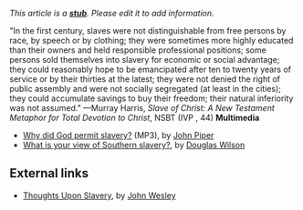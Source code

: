 *This article is a **[stub](http://www.theopedia.com/Category:Theopedia_stubs "Category:Theopedia stubs")**. Please edit it to add information.*


"In the first century, slaves were not distinguishable from free
persons by race, by speech or by clothing; they were sometimes more
highly educated than their owners and held responsible professional
positions; some persons sold themselves into slavery for economic
or social advantage; they could reasonably hope to be emancipated
after ten to twenty years of service or by their thirties at the
latest; they were not denied the right of public assembly and were
not socially segregated (at least in the cities); they could
accumulate savings to buy their freedom; their natural inferiority
was not assumed." —Murray Harris,
*Slave of Christ: A New Testament Metaphor for Total Devotion to Christ*,
NSBT (IVP , 44)
**Multimedia**

-   [Why did God permit slavery?](http://www.desiringgod.org/download.php?file=http://www.desiringgod.org/media/audio/q_and_a/2761_why_did_god_permit_slavery.mp3)
    (MP3), by [John Piper](John_Piper "John Piper")
-   [What is your view of Southern slavery?](http://www.youtube.com/watch?v=8y0fTaMBESs&feature=related),
    by [Douglas Wilson](Douglas_Wilson "Douglas Wilson")

## External links

-   [Thoughts Upon Slavery](http://gbgm-umc.org/umw/wesley/thoughtsuponslavery.stm),
    by [John Wesley](John_Wesley "John Wesley")



